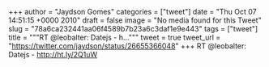 
+++
author = "Jaydson Gomes"
categories = ["tweet"]
date = "Thu Oct 07 14:51:15 +0000 2010"
draft = false
image = "No media found for this Tweet"
slug = "78a6ca232441aa06f4589b7b23a6c3daf1e9e443"
tags = ["tweet"]
title = """RT @leobalter: Datejs - h..."""
tweet = true
tweet_url = "https://twitter.com/jaydson/status/26655366048"
+++
RT @leobalter: Datejs - http://ht.ly/2Q1uW
